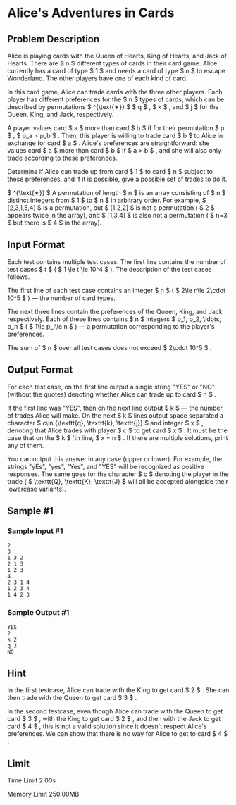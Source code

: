 # Alice's Adventures in Cards

## Problem Description

Alice is playing cards with the Queen of Hearts, King of Hearts, and Jack of Hearts. There are $ n $ different types of cards in their card game. Alice currently has a card of type $ 1 $ and needs a card of type $ n $ to escape Wonderland. The other players have one of each kind of card.

In this card game, Alice can trade cards with the three other players. Each player has different preferences for the $ n $ types of cards, which can be described by permutations $ ^{\text{∗}} $ $ q $ , $ k $ , and $ j $ for the Queen, King, and Jack, respectively.

A player values card $ a $ more than card $ b $ if for their permutation $ p $ , $ p_a > p_b $ . Then, this player is willing to trade card $ b $ to Alice in exchange for card $ a $ . Alice's preferences are straightforward: she values card $ a $ more than card $ b $ if $ a > b $ , and she will also only trade according to these preferences.

Determine if Alice can trade up from card $ 1 $ to card $ n $ subject to these preferences, and if it is possible, give a possible set of trades to do it.

 $ ^{\text{∗}} $ A permutation of length $ n $ is an array consisting of $ n $ distinct integers from $ 1 $ to $ n $ in arbitrary order. For example, $ [2,3,1,5,4] $ is a permutation, but $ [1,2,2] $ is not a permutation ( $ 2 $ appears twice in the array), and $ [1,3,4] $ is also not a permutation ( $ n=3 $ but there is $ 4 $ in the array).

## Input Format

Each test contains multiple test cases. The first line contains the number of test cases $ t $ ( $ 1 \le t \le 10^4 $ ). The description of the test cases follows.

The first line of each test case contains an integer $ n $ ( $ 2\le n\le 2\cdot 10^5 $ ) — the number of card types.

The next three lines contain the preferences of the Queen, King, and Jack respectively. Each of these lines contains $ n $ integers $ p_1, p_2, \ldots, p_n $ ( $ 1\le p_i\le n $ ) — a permutation corresponding to the player's preferences.

The sum of $ n $ over all test cases does not exceed $ 2\cdot 10^5 $ .

## Output Format

For each test case, on the first line output a single string "YES" or "NO" (without the quotes) denoting whether Alice can trade up to card $ n $ .

If the first line was "YES", then on the next line output $ k $ — the number of trades Alice will make. On the next $ k $ lines output space separated a character $ c\in \{\texttt{q}, \texttt{k}, \texttt{j}\} $ and integer $ x $ , denoting that Alice trades with player $ c $ to get card $ x $ . It must be the case that on the $ k $ 'th line, $ x = n $ . If there are multiple solutions, print any of them.

You can output this answer in any case (upper or lower). For example, the strings "yEs", "yes", "Yes", and "YES" will be recognized as positive responses. The same goes for the character $ c $ denoting the player in the trade ( $ \texttt{Q}, \texttt{K}, \texttt{J} $ will all be accepted alongside their lowercase variants).

## Sample #1

### Sample Input #1

```
2
3
1 3 2
2 1 3
1 2 3
4
2 3 1 4
1 2 3 4
1 4 2 3
```

### Sample Output #1

```
YES
2
k 2
q 3
NO
```

## Hint

In the first testcase, Alice can trade with the King to get card $ 2 $ . She can then trade with the Queen to get card $ 3 $ .

In the second testcase, even though Alice can trade with the Queen to get card $ 3 $ , with the King to get card $ 2 $ , and then with the Jack to get card $ 4 $ , this is not a valid solution since it doesn't respect Alice's preferences. We can show that there is no way for Alice to get to card $ 4 $ .

## Limit



Time Limit
2.00s

Memory Limit
250.00MB